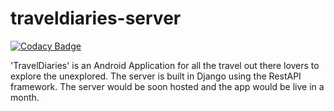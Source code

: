 # traveldiaries-server
[![Codacy Badge](https://api.codacy.com/project/badge/Grade/e57d519bb6d84b90ace12dc7440d3ea1)](https://www.codacy.com/app/Yash-LadhaOrganization/traveldiaries-server?utm_source=github.com&amp;utm_medium=referral&amp;utm_content=RajuKoushik/traveldiaries-server&amp;utm_campaign=Badge_Grade)

'TravelDiaries' is an Android Application for all the travel out there lovers to explore the unexplored. The server is built in Django using the RestAPI framework.
The server would be soon hosted and the app would be live in a month.
